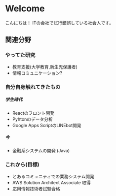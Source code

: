 # Welcome
こんにちは！
ITの会社で試行錯誤している社会人です。

## 関連分野
### やってた研究
- 教育支援(大学教育,新生児保護者)
- 情報コミュニケーション?

### 自分自身触れてきたもの
##### 学生時代
- Reactのフロント開発
- Pyhtonのデータ分析
- Google Apps ScriptのLINEbot開発

##### 今
- 金融系システムの開発 (Java)

### これから(目標)
- とあるコミュニティでの業務システム開発
- AWS Solution Architect Associate 取得
- 応用情報技術者試験合格
